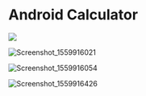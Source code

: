 # Android Calculator

![](C:\Users\Nima\AndroidStudioProjects\SampleApplication\snapshots\Screenshot_1559915985.png)

![Screenshot_1559916021](C:\Users\Nima\AndroidStudioProjects\SampleApplication\snapshots\Screenshot_1559916021.png)

![Screenshot_1559916054](C:\Users\Nima\AndroidStudioProjects\SampleApplication\snapshots\Screenshot_1559916054.png)

![Screenshot_1559916426](C:\Users\Nima\AndroidStudioProjects\SampleApplication\snapshots\Screenshot_1559916426.png)